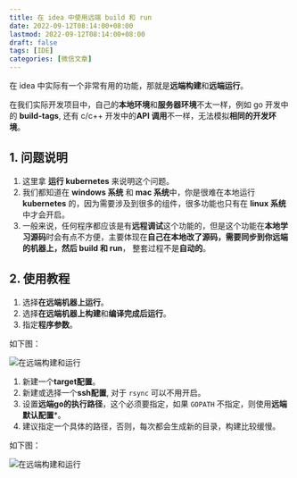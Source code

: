 ```yaml
---
title: 在 idea 中使用远端 build 和 run
date: 2022-09-12T08:14:00+08:00
lastmod: 2022-09-12T08:14:00+08:00
draft: false
tags: [IDE]
categories: [微信文章]
---
```


在 idea 中实际有一个非常有用的功能，那就是**远端构建**和**远端运行**。

在我们实际开发项目中，自己的**本地环境**和**服务器环境**不太一样，例如 go 开发中的 **build-tags**, 还有 c/c++ 开发中的**API 调用**不一样，无法模拟**相同的开发环境**。

<!--more-->


## 1. 问题说明

1. 这里拿 **运行 kubernetes** 来说明这个问题。
2. 我们都知道在 **windows 系统** 和 **mac 系统**中，你是很难在本地运行 **kubernetes** 的，因为需要涉及到很多的组件，很多功能也只有在 **linux 系统**中才会开启。
3. 一般来说，任何程序都应该是有**远程调试**这个功能的，但是这个功能在**本地学习源码**时会有点不方便，主要体现在**自己在本地改了源码，需要同步到你远端的机器上，然后 build 和 run**， 整套过程不是**自动的**。


## 2. 使用教程

1. 选择**在远端机器上运行**。
2. 选择**在远端机器上构建**和**编译完成后运行**。
3. 指定**程序参数**。

如下图：

![在远端构建和运行](/ooooo-notes/images/remote-build-and-run-in-idea-01.png "在远端构建和运行")


1. 新建一个**target配置**。
2. 新建或选择一个**ssh配置**, 对于 `rsync` 可以不用开启。
3. 设置**远端go的执行路径**，这个必须要指定，如果 `GOPATH` 不指定，则使用**远端默认配置***。
4. 建议指定一个具体的路径，否则，每次都会生成新的目录，构建比较缓慢。

如下图：

![在远端构建和运行](/ooooo-notes/images/remote-build-and-run-in-idea-02.png "在远端构建和运行")

